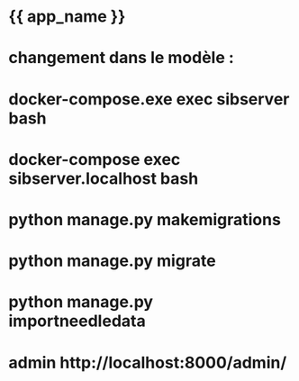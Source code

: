 # {{ app_name }}



# changement dans le modèle :

# docker-compose.exe exec sibserver bash
# docker-compose  exec sibserver.localhost bash
#  python manage.py makemigrations
#  python manage.py migrate
# python manage.py importneedledata


# admin http://localhost:8000/admin/